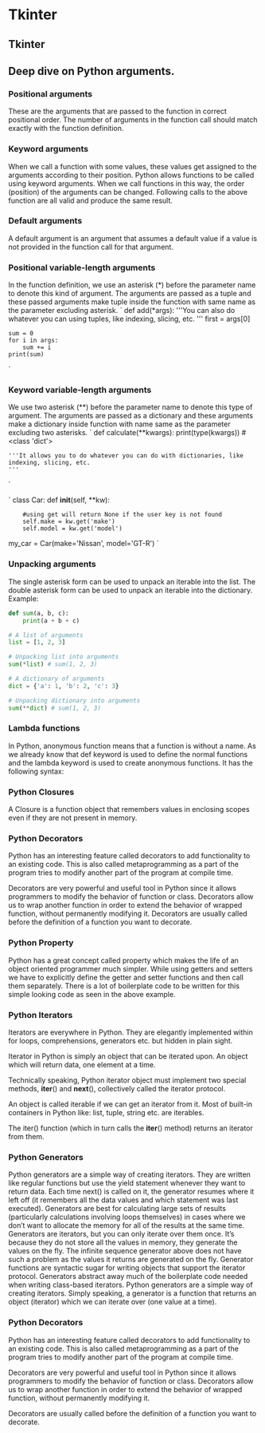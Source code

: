 # Tkinter

## Tkinter


## Deep dive on Python arguments.

### Positional arguments
These are the arguments that are passed to the function in correct positional order. The number of arguments in the function call should match exactly with the function definition.

### Keyword arguments
When we call a function with some values, these values get assigned to the arguments according to their position. Python allows functions to be called using keyword arguments. When we call functions in this way, the order (position) of the arguments can be changed. Following calls to the above function are all valid and produce the same result.

### Default arguments
A default argument is an argument that assumes a default value if a value is not provided in the function call for that argument. 

### Positional variable-length arguments
In the function definition, we use an asterisk (*) before the parameter name to denote this kind of argument. The arguments are passed as a tuple and these passed arguments make tuple inside the function with same name as the parameter excluding asterisk.
`
def add(*args):
    '''You can also do whatever you can using tuples, like indexing, slicing, etc. 
    '''
    first = args[0]
    
    sum = 0
    for i in args:
        sum += i
    print(sum)
`

### Keyword variable-length arguments
We use two asterisk (**) before the parameter name to denote this type of argument. The arguments are passed as a dictionary and these arguments make a dictionary inside function with name same as the parameter excluding two asterisks.
`
def calculate(**kwargs):
    print(type(kwargs)) #<class 'dict'>

    '''It allows you to do whatever you can do with dictionaries, like indexing, slicing, etc.
    '''
    
`

`
class Car:
    def __init__(self, **kw):
    
        #using get will return None if the user key is not found
        self.make = kw.get('make')
        self.model = kw.get('model')

my_car = Car(make='Nissan', model='GT-R')
`

### Unpacking arguments
The single asterisk form can be used to unpack an iterable into the list. The double asterisk form can be used to unpack an iterable into the dictionary.
Example:
```python
def sum(a, b, c):
    print(a + b + c)

# A list of arguments
list = [1, 2, 3]

# Unpacking list into arguments
sum(*list) # sum(1, 2, 3)

# A dictionary of arguments
dict = {'a': 1, 'b': 2, 'c': 3}

# Unpacking dictionary into arguments
sum(**dict) # sum(1, 2, 3)
```

### Lambda functions
In Python, anonymous function means that a function is without a name. As we already know that def keyword is used to define the normal functions and the lambda keyword is used to create anonymous functions. It has the following syntax:


### Python Closures
A Closure is a function object that remembers values in enclosing scopes even if they are not present in memory.

### Python Decorators
Python has an interesting feature called decorators to add functionality to an existing code. This is also called metaprogramming as a part of the program tries to modify another part of the program at compile time.

Decorators are very powerful and useful tool in Python since it allows programmers to modify the behavior of function or class. Decorators allow us to wrap another function in order to extend the behavior of wrapped function, without permanently modifying it.
Decorators are usually called before the definition of a function you want to decorate.

### Python Property
Python has a great concept called property which makes the life of an object oriented programmer much simpler. While using getters and setters we have to explicitly define the getter and setter functions and then call them separately. There is a lot of boilerplate code to be written for this simple looking code as seen in the above example.

### Python Iterators
Iterators are everywhere in Python. They are elegantly implemented within for loops, comprehensions, generators etc. but hidden in plain sight.

Iterator in Python is simply an object that can be iterated upon. An object which will return data, one element at a time.

Technically speaking, Python iterator object must implement two special methods, __iter__() and __next__(), collectively called the iterator protocol.

An object is called iterable if we can get an iterator from it. Most of built-in containers in Python like: list, tuple, string etc. are iterables.

The iter() function (which in turn calls the __iter__() method) returns an iterator from them.

### Python Generators
Python generators are a simple way of creating iterators. They are written like regular functions but use the yield statement whenever they want to return data. Each time next() is called on it, the generator resumes where it left off (it remembers all the data values and which statement was last executed). Generators are best for calculating large sets of results (particularly calculations involving loops themselves) in cases where we don’t want to allocate the memory for all of the results at the same time. Generators are iterators, but you can only iterate over them once. It’s because they do not store all the values in memory, they generate the values on the fly. The infinite sequence generator above does not have such a problem as the values it returns are generated on the fly. Generator functions are syntactic sugar for writing objects that support the iterator protocol. Generators abstract away much of the boilerplate code needed when writing class-based iterators. Python generators are a simple way of creating iterators. Simply speaking, a generator is a function that returns an object (iterator) which we can iterate over (one value at a time).



### Python Decorators

Python has an interesting feature called decorators to add functionality to an existing code. This is also called metaprogramming as a part of the program tries to modify another part of the program at compile time.

Decorators are very powerful and useful tool in Python since it allows programmers to modify the behavior of function or class. Decorators allow us to wrap another function in order to extend the behavior of wrapped function, without permanently modifying it.

Decorators are usually called before the definition of a function you want to decorate.
